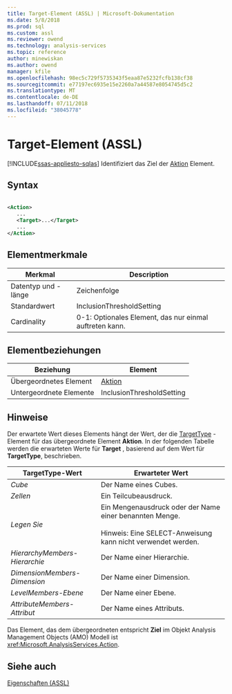 ```yaml
---
title: Target-Element (ASSL) | Microsoft-Dokumentation
ms.date: 5/8/2018
ms.prod: sql
ms.custom: assl
ms.reviewer: owend
ms.technology: analysis-services
ms.topic: reference
author: minewiskan
ms.author: owend
manager: kfile
ms.openlocfilehash: 98ec5c729f5735343f5eaa87e5232fcfb138cf38
ms.sourcegitcommit: e77197ec6935e15e2260a7a44587e8054745d5c2
ms.translationtype: MT
ms.contentlocale: de-DE
ms.lasthandoff: 07/11/2018
ms.locfileid: "38045778"
---
```

# <a name="target-element-assl"></a>Target-Element (ASSL)
[!INCLUDE[ssas-appliesto-sqlas](../../../includes/ssas-appliesto-sqlas.md)]
  Identifiziert das Ziel der [Aktion](../../../analysis-services/scripting/objects/action-element-assl.md) Element.  
  
## <a name="syntax"></a>Syntax  
  
```xml  
  
<Action>  
   ...  
   <Target>...</Target>  
   ...  
</Action>  
```  
  
## <a name="element-characteristics"></a>Elementmerkmale  
  
|Merkmal|Description|  
|--------------------|-----------------|  
|Datentyp und -länge|Zeichenfolge|  
|Standardwert|InclusionThresholdSetting|  
|Cardinality|0-1: Optionales Element, das nur einmal auftreten kann.|  
  
## <a name="element-relationships"></a>Elementbeziehungen  
  
|Beziehung|Element|  
|------------------|-------------|  
|Übergeordnetes Element|[Aktion](../../../analysis-services/scripting/objects/action-element-assl.md)|  
|Untergeordnete Elemente|InclusionThresholdSetting|  
  
## <a name="remarks"></a>Hinweise  
 Der erwartete Wert dieses Elements hängt der Wert, der die [TargetType](../../../analysis-services/scripting/properties/targettype-element-assl.md) -Element für das übergeordnete Element **Aktion**. In der folgenden Tabelle werden die erwarteten Werte für **Target** , basierend auf dem Wert für **TargetType**, beschrieben.  
  
|TargetType-Wert|Erwarteter Wert|  
|----------------------|--------------------|  
|*Cube*|Der Name eines Cubes.|  
|*Zellen*|Ein Teilcubeausdruck.|  
|*Legen Sie*|Ein Mengenausdruck oder der Name einer benannten Menge.<br /><br /> Hinweis: Eine SELECT-Anweisung kann nicht verwendet werden.|  
|*HierarchyMembers-Hierarchie*|Der Name einer Hierarchie.|  
|*DimensionMembers-Dimension*|Der Name einer Dimension.|  
|*LevelMembers-Ebene*|Der Name einer Ebene.|  
|*AttributeMembers-Attribut*|Der Name eines Attributs.|  
  
 Das Element, das dem übergeordneten entspricht **Ziel** im Objekt Analysis Management Objects (AMO) Modell ist <xref:Microsoft.AnalysisServices.Action>.  
  
## <a name="see-also"></a>Siehe auch  
 [Eigenschaften &#40;ASSL&#41;](../../../analysis-services/scripting/properties/properties-assl.md)  
  
  
